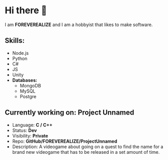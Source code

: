 # Hi there 👋

I am **FOREVEREALIZE** and I am a hobbyist that likes to make software.

## **Skills:**

* Node.js
* Python
* C#
* JS
* Unity
* **Databases:**
  * MongoDB
  * MySQL
  * Postgre



## Currently working on: **Project Unnamed**

* Language: **C / C++**
* Status: **Dev**
* Visibility: **Private**
* Repo: **GitHub/FOREVEREALIZE/ProjectUnnamed**
* Description:
  A videogame about going on a quest to find the name for a brand new videogame that has to be released in a set amount of time.
